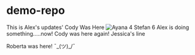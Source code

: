 # demo-repo
This is Alex's updates'
Cody Was Here
![Ayana](https://tenor.com/bGAek.gif)
4 Stefan
6 Alex is doing something.....now!
Cody was here again!
Jessica's line

Roberta was here!
¯\_(ツ)_/¯